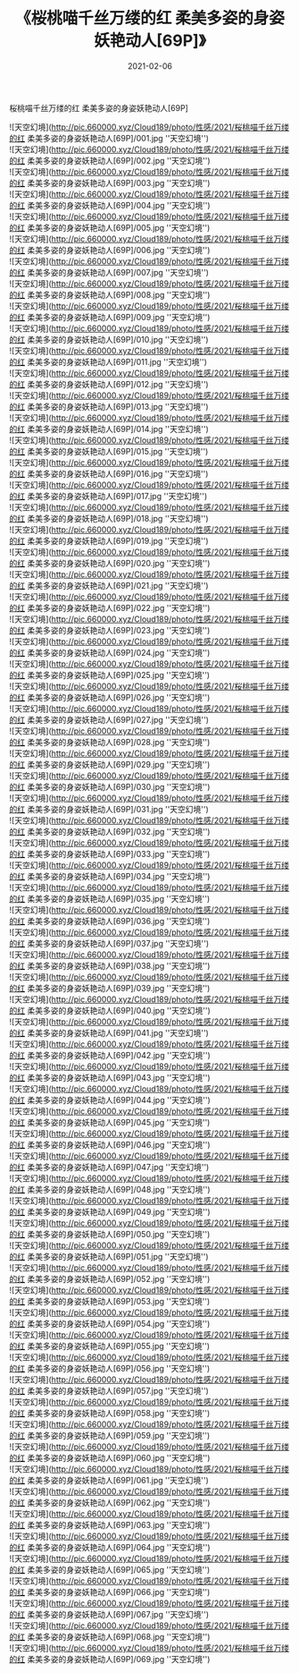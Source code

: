 ﻿---
layout: post
title:  《桜桃喵千丝万缕的红 柔美多姿的身姿妖艳动人[69P]》
date:   2021-02-06
img: http://pic.660000.xyz/Cloud189/photo/性感/2021/桜桃喵千丝万缕的红 柔美多姿的身姿妖艳动人[69P]/000.jpg
categories: [美女, 性感, 泳衣]
---

桜桃喵千丝万缕的红 柔美多姿的身姿妖艳动人[69P]



![天空幻境](http://pic.660000.xyz/Cloud189/photo/性感/2021/桜桃喵千丝万缕的红 柔美多姿的身姿妖艳动人[69P]/001.jpg ''天空幻境'') <br>
![天空幻境](http://pic.660000.xyz/Cloud189/photo/性感/2021/桜桃喵千丝万缕的红 柔美多姿的身姿妖艳动人[69P]/002.jpg ''天空幻境'') <br>
![天空幻境](http://pic.660000.xyz/Cloud189/photo/性感/2021/桜桃喵千丝万缕的红 柔美多姿的身姿妖艳动人[69P]/003.jpg ''天空幻境'') <br>
![天空幻境](http://pic.660000.xyz/Cloud189/photo/性感/2021/桜桃喵千丝万缕的红 柔美多姿的身姿妖艳动人[69P]/004.jpg ''天空幻境'') <br>
![天空幻境](http://pic.660000.xyz/Cloud189/photo/性感/2021/桜桃喵千丝万缕的红 柔美多姿的身姿妖艳动人[69P]/005.jpg ''天空幻境'') <br>
![天空幻境](http://pic.660000.xyz/Cloud189/photo/性感/2021/桜桃喵千丝万缕的红 柔美多姿的身姿妖艳动人[69P]/006.jpg ''天空幻境'') <br>
![天空幻境](http://pic.660000.xyz/Cloud189/photo/性感/2021/桜桃喵千丝万缕的红 柔美多姿的身姿妖艳动人[69P]/007.jpg ''天空幻境'') <br>
![天空幻境](http://pic.660000.xyz/Cloud189/photo/性感/2021/桜桃喵千丝万缕的红 柔美多姿的身姿妖艳动人[69P]/008.jpg ''天空幻境'') <br>
![天空幻境](http://pic.660000.xyz/Cloud189/photo/性感/2021/桜桃喵千丝万缕的红 柔美多姿的身姿妖艳动人[69P]/009.jpg ''天空幻境'') <br>
![天空幻境](http://pic.660000.xyz/Cloud189/photo/性感/2021/桜桃喵千丝万缕的红 柔美多姿的身姿妖艳动人[69P]/010.jpg ''天空幻境'') <br>
![天空幻境](http://pic.660000.xyz/Cloud189/photo/性感/2021/桜桃喵千丝万缕的红 柔美多姿的身姿妖艳动人[69P]/011.jpg ''天空幻境'') <br>
![天空幻境](http://pic.660000.xyz/Cloud189/photo/性感/2021/桜桃喵千丝万缕的红 柔美多姿的身姿妖艳动人[69P]/012.jpg ''天空幻境'') <br>
![天空幻境](http://pic.660000.xyz/Cloud189/photo/性感/2021/桜桃喵千丝万缕的红 柔美多姿的身姿妖艳动人[69P]/013.jpg ''天空幻境'') <br>
![天空幻境](http://pic.660000.xyz/Cloud189/photo/性感/2021/桜桃喵千丝万缕的红 柔美多姿的身姿妖艳动人[69P]/014.jpg ''天空幻境'') <br>
![天空幻境](http://pic.660000.xyz/Cloud189/photo/性感/2021/桜桃喵千丝万缕的红 柔美多姿的身姿妖艳动人[69P]/015.jpg ''天空幻境'') <br>
![天空幻境](http://pic.660000.xyz/Cloud189/photo/性感/2021/桜桃喵千丝万缕的红 柔美多姿的身姿妖艳动人[69P]/016.jpg ''天空幻境'') <br>
![天空幻境](http://pic.660000.xyz/Cloud189/photo/性感/2021/桜桃喵千丝万缕的红 柔美多姿的身姿妖艳动人[69P]/017.jpg ''天空幻境'') <br>
![天空幻境](http://pic.660000.xyz/Cloud189/photo/性感/2021/桜桃喵千丝万缕的红 柔美多姿的身姿妖艳动人[69P]/018.jpg ''天空幻境'') <br>
![天空幻境](http://pic.660000.xyz/Cloud189/photo/性感/2021/桜桃喵千丝万缕的红 柔美多姿的身姿妖艳动人[69P]/019.jpg ''天空幻境'') <br>
![天空幻境](http://pic.660000.xyz/Cloud189/photo/性感/2021/桜桃喵千丝万缕的红 柔美多姿的身姿妖艳动人[69P]/020.jpg ''天空幻境'') <br>
![天空幻境](http://pic.660000.xyz/Cloud189/photo/性感/2021/桜桃喵千丝万缕的红 柔美多姿的身姿妖艳动人[69P]/021.jpg ''天空幻境'') <br>
![天空幻境](http://pic.660000.xyz/Cloud189/photo/性感/2021/桜桃喵千丝万缕的红 柔美多姿的身姿妖艳动人[69P]/022.jpg ''天空幻境'') <br>
![天空幻境](http://pic.660000.xyz/Cloud189/photo/性感/2021/桜桃喵千丝万缕的红 柔美多姿的身姿妖艳动人[69P]/023.jpg ''天空幻境'') <br>
![天空幻境](http://pic.660000.xyz/Cloud189/photo/性感/2021/桜桃喵千丝万缕的红 柔美多姿的身姿妖艳动人[69P]/024.jpg ''天空幻境'') <br>
![天空幻境](http://pic.660000.xyz/Cloud189/photo/性感/2021/桜桃喵千丝万缕的红 柔美多姿的身姿妖艳动人[69P]/025.jpg ''天空幻境'') <br>
![天空幻境](http://pic.660000.xyz/Cloud189/photo/性感/2021/桜桃喵千丝万缕的红 柔美多姿的身姿妖艳动人[69P]/026.jpg ''天空幻境'') <br>
![天空幻境](http://pic.660000.xyz/Cloud189/photo/性感/2021/桜桃喵千丝万缕的红 柔美多姿的身姿妖艳动人[69P]/027.jpg ''天空幻境'') <br>
![天空幻境](http://pic.660000.xyz/Cloud189/photo/性感/2021/桜桃喵千丝万缕的红 柔美多姿的身姿妖艳动人[69P]/028.jpg ''天空幻境'') <br>
![天空幻境](http://pic.660000.xyz/Cloud189/photo/性感/2021/桜桃喵千丝万缕的红 柔美多姿的身姿妖艳动人[69P]/029.jpg ''天空幻境'') <br>
![天空幻境](http://pic.660000.xyz/Cloud189/photo/性感/2021/桜桃喵千丝万缕的红 柔美多姿的身姿妖艳动人[69P]/030.jpg ''天空幻境'') <br>
![天空幻境](http://pic.660000.xyz/Cloud189/photo/性感/2021/桜桃喵千丝万缕的红 柔美多姿的身姿妖艳动人[69P]/031.jpg ''天空幻境'') <br>
![天空幻境](http://pic.660000.xyz/Cloud189/photo/性感/2021/桜桃喵千丝万缕的红 柔美多姿的身姿妖艳动人[69P]/032.jpg ''天空幻境'') <br>
![天空幻境](http://pic.660000.xyz/Cloud189/photo/性感/2021/桜桃喵千丝万缕的红 柔美多姿的身姿妖艳动人[69P]/033.jpg ''天空幻境'') <br>
![天空幻境](http://pic.660000.xyz/Cloud189/photo/性感/2021/桜桃喵千丝万缕的红 柔美多姿的身姿妖艳动人[69P]/034.jpg ''天空幻境'') <br>
![天空幻境](http://pic.660000.xyz/Cloud189/photo/性感/2021/桜桃喵千丝万缕的红 柔美多姿的身姿妖艳动人[69P]/035.jpg ''天空幻境'') <br>
![天空幻境](http://pic.660000.xyz/Cloud189/photo/性感/2021/桜桃喵千丝万缕的红 柔美多姿的身姿妖艳动人[69P]/036.jpg ''天空幻境'') <br>
![天空幻境](http://pic.660000.xyz/Cloud189/photo/性感/2021/桜桃喵千丝万缕的红 柔美多姿的身姿妖艳动人[69P]/037.jpg ''天空幻境'') <br>
![天空幻境](http://pic.660000.xyz/Cloud189/photo/性感/2021/桜桃喵千丝万缕的红 柔美多姿的身姿妖艳动人[69P]/038.jpg ''天空幻境'') <br>
![天空幻境](http://pic.660000.xyz/Cloud189/photo/性感/2021/桜桃喵千丝万缕的红 柔美多姿的身姿妖艳动人[69P]/039.jpg ''天空幻境'') <br>
![天空幻境](http://pic.660000.xyz/Cloud189/photo/性感/2021/桜桃喵千丝万缕的红 柔美多姿的身姿妖艳动人[69P]/040.jpg ''天空幻境'') <br>
![天空幻境](http://pic.660000.xyz/Cloud189/photo/性感/2021/桜桃喵千丝万缕的红 柔美多姿的身姿妖艳动人[69P]/041.jpg ''天空幻境'') <br>
![天空幻境](http://pic.660000.xyz/Cloud189/photo/性感/2021/桜桃喵千丝万缕的红 柔美多姿的身姿妖艳动人[69P]/042.jpg ''天空幻境'') <br>
![天空幻境](http://pic.660000.xyz/Cloud189/photo/性感/2021/桜桃喵千丝万缕的红 柔美多姿的身姿妖艳动人[69P]/043.jpg ''天空幻境'') <br>
![天空幻境](http://pic.660000.xyz/Cloud189/photo/性感/2021/桜桃喵千丝万缕的红 柔美多姿的身姿妖艳动人[69P]/044.jpg ''天空幻境'') <br>
![天空幻境](http://pic.660000.xyz/Cloud189/photo/性感/2021/桜桃喵千丝万缕的红 柔美多姿的身姿妖艳动人[69P]/045.jpg ''天空幻境'') <br>
![天空幻境](http://pic.660000.xyz/Cloud189/photo/性感/2021/桜桃喵千丝万缕的红 柔美多姿的身姿妖艳动人[69P]/046.jpg ''天空幻境'') <br>
![天空幻境](http://pic.660000.xyz/Cloud189/photo/性感/2021/桜桃喵千丝万缕的红 柔美多姿的身姿妖艳动人[69P]/047.jpg ''天空幻境'') <br>
![天空幻境](http://pic.660000.xyz/Cloud189/photo/性感/2021/桜桃喵千丝万缕的红 柔美多姿的身姿妖艳动人[69P]/048.jpg ''天空幻境'') <br>
![天空幻境](http://pic.660000.xyz/Cloud189/photo/性感/2021/桜桃喵千丝万缕的红 柔美多姿的身姿妖艳动人[69P]/049.jpg ''天空幻境'') <br>
![天空幻境](http://pic.660000.xyz/Cloud189/photo/性感/2021/桜桃喵千丝万缕的红 柔美多姿的身姿妖艳动人[69P]/050.jpg ''天空幻境'') <br>
![天空幻境](http://pic.660000.xyz/Cloud189/photo/性感/2021/桜桃喵千丝万缕的红 柔美多姿的身姿妖艳动人[69P]/051.jpg ''天空幻境'') <br>
![天空幻境](http://pic.660000.xyz/Cloud189/photo/性感/2021/桜桃喵千丝万缕的红 柔美多姿的身姿妖艳动人[69P]/052.jpg ''天空幻境'') <br>
![天空幻境](http://pic.660000.xyz/Cloud189/photo/性感/2021/桜桃喵千丝万缕的红 柔美多姿的身姿妖艳动人[69P]/053.jpg ''天空幻境'') <br>
![天空幻境](http://pic.660000.xyz/Cloud189/photo/性感/2021/桜桃喵千丝万缕的红 柔美多姿的身姿妖艳动人[69P]/054.jpg ''天空幻境'') <br>
![天空幻境](http://pic.660000.xyz/Cloud189/photo/性感/2021/桜桃喵千丝万缕的红 柔美多姿的身姿妖艳动人[69P]/055.jpg ''天空幻境'') <br>
![天空幻境](http://pic.660000.xyz/Cloud189/photo/性感/2021/桜桃喵千丝万缕的红 柔美多姿的身姿妖艳动人[69P]/056.jpg ''天空幻境'') <br>
![天空幻境](http://pic.660000.xyz/Cloud189/photo/性感/2021/桜桃喵千丝万缕的红 柔美多姿的身姿妖艳动人[69P]/057.jpg ''天空幻境'') <br>
![天空幻境](http://pic.660000.xyz/Cloud189/photo/性感/2021/桜桃喵千丝万缕的红 柔美多姿的身姿妖艳动人[69P]/058.jpg ''天空幻境'') <br>
![天空幻境](http://pic.660000.xyz/Cloud189/photo/性感/2021/桜桃喵千丝万缕的红 柔美多姿的身姿妖艳动人[69P]/059.jpg ''天空幻境'') <br>
![天空幻境](http://pic.660000.xyz/Cloud189/photo/性感/2021/桜桃喵千丝万缕的红 柔美多姿的身姿妖艳动人[69P]/060.jpg ''天空幻境'') <br>
![天空幻境](http://pic.660000.xyz/Cloud189/photo/性感/2021/桜桃喵千丝万缕的红 柔美多姿的身姿妖艳动人[69P]/061.jpg ''天空幻境'') <br>
![天空幻境](http://pic.660000.xyz/Cloud189/photo/性感/2021/桜桃喵千丝万缕的红 柔美多姿的身姿妖艳动人[69P]/062.jpg ''天空幻境'') <br>
![天空幻境](http://pic.660000.xyz/Cloud189/photo/性感/2021/桜桃喵千丝万缕的红 柔美多姿的身姿妖艳动人[69P]/063.jpg ''天空幻境'') <br>
![天空幻境](http://pic.660000.xyz/Cloud189/photo/性感/2021/桜桃喵千丝万缕的红 柔美多姿的身姿妖艳动人[69P]/064.jpg ''天空幻境'') <br>
![天空幻境](http://pic.660000.xyz/Cloud189/photo/性感/2021/桜桃喵千丝万缕的红 柔美多姿的身姿妖艳动人[69P]/065.jpg ''天空幻境'') <br>
![天空幻境](http://pic.660000.xyz/Cloud189/photo/性感/2021/桜桃喵千丝万缕的红 柔美多姿的身姿妖艳动人[69P]/066.jpg ''天空幻境'') <br>
![天空幻境](http://pic.660000.xyz/Cloud189/photo/性感/2021/桜桃喵千丝万缕的红 柔美多姿的身姿妖艳动人[69P]/067.jpg ''天空幻境'') <br>
![天空幻境](http://pic.660000.xyz/Cloud189/photo/性感/2021/桜桃喵千丝万缕的红 柔美多姿的身姿妖艳动人[69P]/068.jpg ''天空幻境'') <br>
![天空幻境](http://pic.660000.xyz/Cloud189/photo/性感/2021/桜桃喵千丝万缕的红 柔美多姿的身姿妖艳动人[69P]/069.jpg ''天空幻境'') <br>